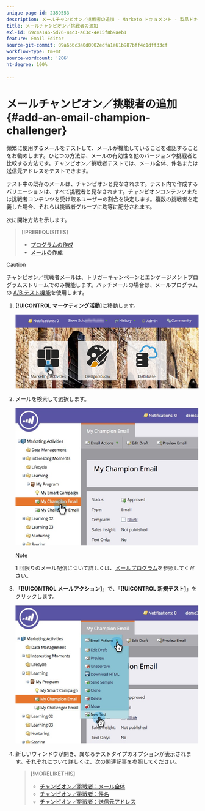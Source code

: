 ```yaml
---
unique-page-id: 2359553
description: メールチャンピオン／挑戦者の追加 - Marketo ドキュメント - 製品ドキュメント
title: メールチャンピオン／挑戦者の追加
exl-id: 69c4a146-5d76-44c3-a63c-4e15f8b9aeb1
feature: Email Editor
source-git-commit: 09a656c3a0d0002edfa1a61b987bff4c1dff33cf
workflow-type: tm+mt
source-wordcount: '206'
ht-degree: 100%

---
```


# メールチャンピオン／挑戦者の追加 {#add-an-email-champion-challenger}

頻繁に使用するメールをテストして、メールが機能していることを確認することをお勧めします。ひとつの方法は、メールの有効性を他のバージョンや挑戦者と比較する方法です。チャンピオン／挑戦者テストでは、メール全体、件名または送信元アドレスをテストできます。

テスト中の既存のメールは、チャンピオンと見なされます。テスト内で作成するバリエーションは、すべて挑戦者と見なされます。チャンピオンコンテンツまたは挑戦者コンテンツを受け取るユーザーの割合を決定します。複数の挑戦者を定義した場合、それらは挑戦者グループに均等に配分されます。

次に開始方法を示します。

>[!PREREQUISITES]
>
>* [プログラムの作成](/help/marketo/product-docs/core-marketo-concepts/programs/creating-programs/create-a-program.md)
>* [メールの作成](/help/marketo/product-docs/email-marketing/general/creating-an-email/create-an-email.md)

>[!CAUTION]
>
>チャンピオン／挑戦者メールは、トリガーキャンペーンとエンゲージメントプログラムストリームでのみ機能します。バッチメールの場合は、メールプログラムの [A/B テスト機能](/help/marketo/product-docs/email-marketing/email-programs/email-program-actions/email-test-a-b-test/add-an-a-b-test.md)を使用します。

1. **[!UICONTROL マーケティング活動]**&#x200B;に移動します。

   ![](assets/login-marketing-activities.png)

1. メールを検索して選択します。

   ![](assets/champion1.jpg)

   >[!NOTE]
   >
   >1 回限りのメール配信について詳しくは、[メールプログラム](/help/marketo/product-docs/email-marketing/email-programs/creating-an-email-program/create-an-email-program.md)を参照してください。

1. 「**[!UICONTROL メールアクション]**」で、「**[!UICONTROL 新規テスト]**」をクリックします。

   ![](assets/chmapion2.jpg)

1. 新しいウィンドウが開き、異なるテストタイプのオプションが表示されます。それぞれについて詳しくは、次の関連記事を参照してください。

   >[!MORELIKETHIS]
   >
   >* [チャンピオン／挑戦者：メール全体](/help/marketo/product-docs/email-marketing/general/functions-in-the-editor/email-tests-champion-challenger/champion-challenger-whole-emails.md)
   >* [チャンピオン／挑戦者：件名](/help/marketo/product-docs/email-marketing/general/functions-in-the-editor/email-tests-champion-challenger/champion-challenger-subject-line.md)
   >* [チャンピオン／挑戦者：送信元アドレス](/help/marketo/product-docs/email-marketing/general/functions-in-the-editor/email-tests-champion-challenger/champion-challenger-from-address.md)

